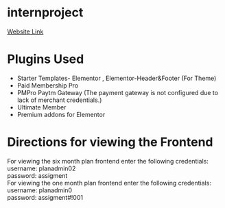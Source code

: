 # internproject
<a href="http://wpassignment.unaux.com/">Website Link </a>
# Plugins Used
- Starter Templates- Elementor , Elementor-Header&Footer (For Theme)
- Paid Membership Pro  
- PMPro Paytm Gateway (The payment gateway is not configured due to lack of merchant credentials.) 
- Ultimate Member  
- Premium addons for Elementor
# Directions for viewing the Frontend
For viewing the six month plan frontend enter the following credentials:</br>username: planadmin02</br> password: assigment</br>
For viewing the one month plan frontend enter the following credentials:</br>username: planadmin0</br>password: assigment#!001


